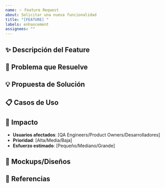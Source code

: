 ```yaml
---
name: ✨ Feature Request
about: Solicitar una nueva funcionalidad
title: "[FEATURE] "
labels: enhancement
assignees: ""
---
```


## ✨ Descripción del Feature

<!-- Descripción clara de la funcionalidad deseada -->

## 🎯 Problema que Resuelve

<!-- Qué problema específico resuelve -->

## 💡 Propuesta de Solución

<!-- Cómo crees que debería implementarse -->

## 📋 Casos de Uso

<!-- Ejemplos de cómo se usaría -->

## 🔧 Impacto

- **Usuarios afectados**: [QA Engineers/Product Owners/Desarrolladores]
- **Prioridad**: [Alta/Media/Baja]
- **Esfuerzo estimado**: [Pequeño/Mediano/Grande]

## 📎 Mockups/Diseños

<!-- Si tienes ideas visuales, adjúntalas -->

## 🔗 Referencias

<!-- Enlaces a documentación, herramientas similares, etc. -->

